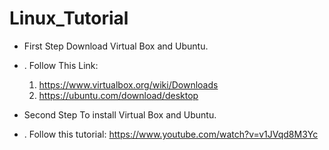 # Linux_Tutorial

* First Step Download Virtual Box and Ubuntu.
* 
  . Follow This Link:
    1. https://www.virtualbox.org/wiki/Downloads
    2. https://ubuntu.com/download/desktop

* Second Step To install Virtual Box and Ubuntu.
* 
  . Follow this tutorial:  https://www.youtube.com/watch?v=v1JVqd8M3Yc
  
